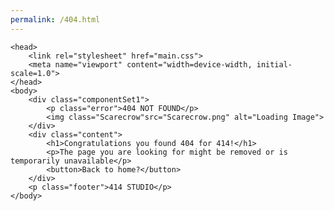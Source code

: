 ```yaml
---
permalink: /404.html
---
```


<!DOCTYPE html>
    <head>
        <link rel="stylesheet" href="main.css">
        <meta name="viewport" content="width=device-width, initial-scale=1.0">
    </head>
    <body>
        <div class="componentSet1">
            <p class="error">404 NOT FOUND</p>
            <img class="Scarecrow"src="Scarecrow.png" alt="Loading Image">
        </div>
        <div class="content">
            <h1>Congratulations you found 404 for 414!</h1>
            <p>The page you are looking for might be removed or is temporarily unavailable</p>
            <button>Back to home?</button>
        </div>
        <p class="footer">414 STUDIO</p>
    </body>
</html>
